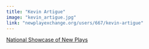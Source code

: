 ```yaml
---
title: "Kevin Artigue"
image: "kevin_artigue.jpg"
link: "newplayexchange.org/users/667/kevin-artigue"
---
```


[National Showcase of New Plays](/affiliated-artists/national-showcase-of-new-plays)
